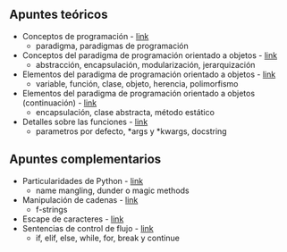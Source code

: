 ## Apuntes teóricos

- Conceptos de programación - [link](https://github.com/diegoaaron/repositorio/blob/main/python/apuntes/pyt_resume_00.md#conceptos-de-programaci%C3%B3n)
  - paradigma, paradigmas de programación
- Conceptos del paradigma de programación orientado a objetos - [link](https://github.com/diegoaaron/repositorio/blob/main/python/apuntes/pyt_resume_00.md#conceptos-del-paradigma-de-programaci%C3%B3n-orientado-a-objetos)
  - abstracción, encapsulación, modularización, jerarquización
- Elementos del paradigma de programación orientado a objetos - [link](https://github.com/diegoaaron/repositorio/blob/main/python/apuntes/pyt_resume_01.md#elementos-del-paradigma-de-programaci%C3%B3n-orientado-a-objetos)
  - variable, función, clase, objeto, herencia, polimorfismo
- Elementos del paradigma de programación orientado a objetos (continuación) - [link](https://github.com/diegoaaron/repositorio/blob/main/python/apuntes/pyt_resume_01.md#elementos-del-paradigma-de-programaci%C3%B3n-orientado-a-objetos)
  - encapsulación, clase abstracta, método estático
- Detalles sobre las funciones - [link](https://github.com/diegoaaron/repositorio/blob/main/python/apuntes/pyt_resume_03.md#detalles-sobre-las-funciones)
  - parametros por defecto, *args y *kwargs, docstring


## Apuntes complementarios

- Particularidades de Python - [link](https://github.com/diegoaaron/repositorio/blob/main/python/apuntes/pyt_resume_100.md#particularidades-de-python)
  - name mangling, dunder o magic methods
- Manipulación de cadenas - [link](https://github.com/diegoaaron/repositorio/blob/main/python/apuntes/pyt_resume_101.md#manipulaci%C3%B3n-de-cadenas)
  - f-strings
- Escape de caracteres - [link](https://github.com/diegoaaron/repositorio/blob/main/python/apuntes/pyt_resume_101.md#escape-de-caracteres)
- Sentencias de control de flujo - [link](https://github.com/diegoaaron/repositorio/blob/main/python/apuntes/pyt_resume_102.md#sentencias-de-control-de-flujo)
  - if, elif, else, while, for, break y continue
